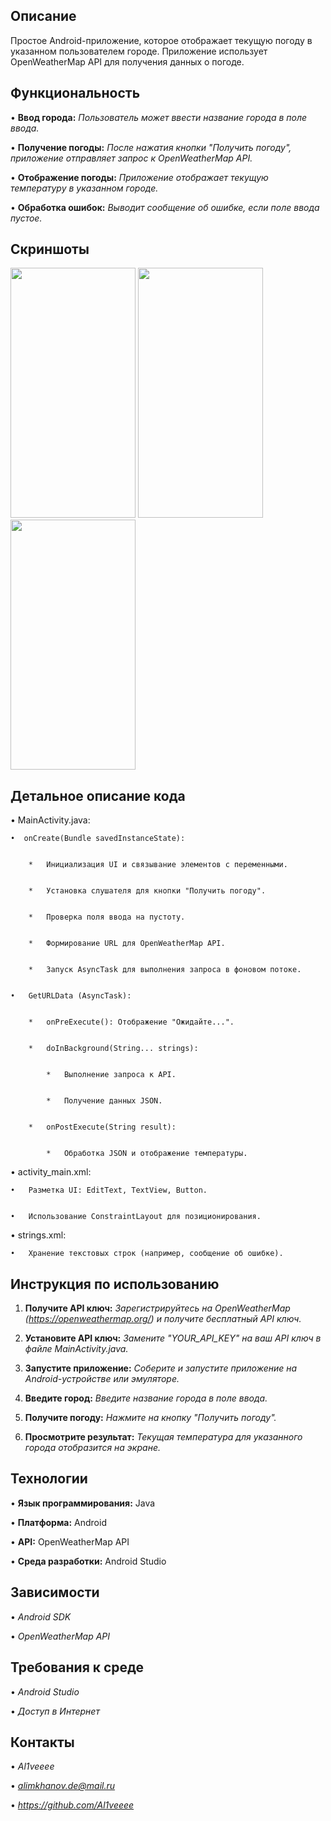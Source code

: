 ## Описание

Простое Android-приложение, которое отображает текущую погоду в указанном пользователем городе. Приложение использует OpenWeatherMap API для получения данных о погоде.

## Функциональность

•   **Ввод города:** *Пользователь может ввести название города в поле ввода.*

•   **Получение погоды:** *После нажатия кнопки "Получить погоду", приложение отправляет запрос к OpenWeatherMap API.*

•   **Отображение погоды:** *Приложение отображает текущую температуру в указанном городе.*

•   **Обработка ошибок:** *Выводит сообщение об ошибке, если поле ввода пустое.*

## Скриншоты

<img src="https://github.com/user-attachments/assets/5d0f83e7-181c-4f5c-8e10-033ddfd93aae" style=" width:200px ; height:400px " />
<img src="https://github.com/user-attachments/assets/6dbdebda-97fc-4d1a-8512-ed8a5c300f57" style=" width:200px ; height:400px " />
<img src="https://github.com/user-attachments/assets/dad0f069-a5cc-4023-ba1d-2a073f4ac542" style=" width:200px ; height:400px " />

## Детальное описание кода

•   MainActivity.java:

    •  onCreate(Bundle savedInstanceState):


        *   Инициализация UI и связывание элементов с переменными.


        *   Установка слушателя для кнопки "Получить погоду".


        *   Проверка поля ввода на пустоту.


        *   Формирование URL для OpenWeatherMap API.


        *   Запуск AsyncTask для выполнения запроса в фоновом потоке.


    •   GetURLData (AsyncTask):


        *   onPreExecute(): Отображение "Ожидайте...".


        *   doInBackground(String... strings):


            *   Выполнение запроса к API.


            *   Получение данных JSON.


        *   onPostExecute(String result):


            *   Обработка JSON и отображение температуры.

•   activity_main.xml:


    •   Разметка UI: EditText, TextView, Button.


    •   Использование ConstraintLayout для позиционирования.

•   strings.xml:


    •   Хранение текстовых строк (например, сообщение об ошибке).

## Инструкция по использованию


1.  **Получите API ключ:** *Зарегистрируйтесь на OpenWeatherMap (https://openweathermap.org/) и получите бесплатный API ключ.*


2.  **Установите API ключ:** *Замените "YOUR_API_KEY" на ваш API ключ в файле MainActivity.java.*


3.  **Запустите приложение:** *Соберите и запустите приложение на Android-устройстве или эмуляторе.*


4.  **Введите город:** *Введите название города в поле ввода.*


5.  **Получите погоду:** *Нажмите на кнопку "Получить погоду".*


6.  **Просмотрите результат:** *Текущая температура для указанного города отобразится на экране.*

## Технологии


•   **Язык программирования:** Java


•   **Платформа:** Android


•   **API:** OpenWeatherMap API


•   **Среда разработки:** Android Studio

## Зависимости


•   *Android SDK*


•   *OpenWeatherMap API*

## Требования к среде


•   *Android Studio*


•   *Доступ в Интернет*


## Контакты


•   *Al1veeee*


•   *alimkhanov.de@mail.ru*


•   *https://github.com/Al1veeee*

